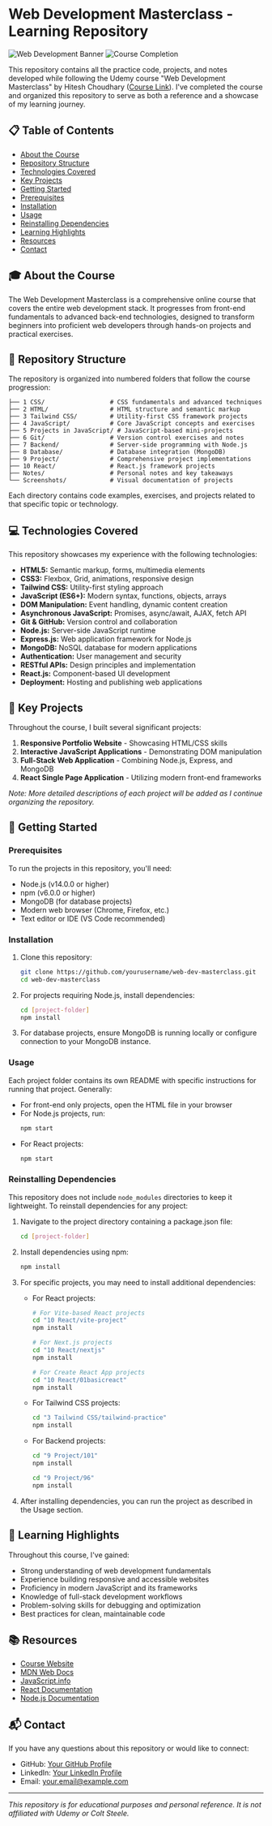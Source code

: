 # Web Development Masterclass - Learning Repository

![Web Development Banner](https://img.shields.io/badge/Web-Development-blue)
![Course Completion](https://img.shields.io/badge/Status-Completed-success)

This repository contains all the practice code, projects, and notes developed while following the Udemy course "Web Development Masterclass" by Hitesh Choudhary ([Course Link](https://www.udemy.com/course/web-dev-master/?couponCode=KEEPLEARNING)). I've completed the course and organized this repository to serve as both a reference and a showcase of my learning journey.

## 📋 Table of Contents

- [About the Course](#about-the-course)
- [Repository Structure](#repository-structure)
- [Technologies Covered](#technologies-covered)
- [Key Projects](#key-projects)
- [Getting Started](#getting-started)
- [Prerequisites](#prerequisites)
- [Installation](#installation)
- [Usage](#usage)
- [Reinstalling Dependencies](#reinstalling-dependencies)
- [Learning Highlights](#learning-highlights)
- [Resources](#resources)
- [Contact](#contact)

## 🎓 About the Course

The Web Development Masterclass is a comprehensive online course that covers the entire web development stack. It progresses from front-end fundamentals to advanced back-end technologies, designed to transform beginners into proficient web developers through hands-on projects and practical exercises.

## 📁 Repository Structure

The repository is organized into numbered folders that follow the course progression:

```
├── 1 CSS/                  # CSS fundamentals and advanced techniques
├── 2 HTML/                 # HTML structure and semantic markup
├── 3 Tailwind CSS/         # Utility-first CSS framework projects
├── 4 JavaScript/           # Core JavaScript concepts and exercises
├── 5 Projects in JavaScript/ # JavaScript-based mini-projects
├── 6 Git/                  # Version control exercises and notes
├── 7 Backend/              # Server-side programming with Node.js
├── 8 Database/             # Database integration (MongoDB)
├── 9 Project/              # Comprehensive project implementations
├── 10 React/               # React.js framework projects
├── Notes/                  # Personal notes and key takeaways
└── Screenshots/            # Visual documentation of projects
```

Each directory contains code examples, exercises, and projects related to that specific topic or technology.

## 💻 Technologies Covered

This repository showcases my experience with the following technologies:

- **HTML5:** Semantic markup, forms, multimedia elements
- **CSS3:** Flexbox, Grid, animations, responsive design
- **Tailwind CSS:** Utility-first styling approach
- **JavaScript (ES6+):** Modern syntax, functions, objects, arrays
- **DOM Manipulation:** Event handling, dynamic content creation
- **Asynchronous JavaScript:** Promises, async/await, AJAX, fetch API
- **Git & GitHub:** Version control and collaboration
- **Node.js:** Server-side JavaScript runtime
- **Express.js:** Web application framework for Node.js
- **MongoDB:** NoSQL database for modern applications
- **Authentication:** User management and security
- **RESTful APIs:** Design principles and implementation
- **React.js:** Component-based UI development
- **Deployment:** Hosting and publishing web applications

## 🚀 Key Projects

Throughout the course, I built several significant projects:

1. **Responsive Portfolio Website** - Showcasing HTML/CSS skills
2. **Interactive JavaScript Applications** - Demonstrating DOM manipulation
3. **Full-Stack Web Application** - Combining Node.js, Express, and MongoDB
4. **React Single Page Application** - Utilizing modern front-end frameworks

_Note: More detailed descriptions of each project will be added as I continue organizing the repository._

## 🏁 Getting Started

### Prerequisites

To run the projects in this repository, you'll need:

- Node.js (v14.0.0 or higher)
- npm (v6.0.0 or higher)
- MongoDB (for database projects)
- Modern web browser (Chrome, Firefox, etc.)
- Text editor or IDE (VS Code recommended)

### Installation

1. Clone this repository:

   ```bash
   git clone https://github.com/yourusername/web-dev-masterclass.git
   cd web-dev-masterclass
   ```

2. For projects requiring Node.js, install dependencies:

   ```bash
   cd [project-folder]
   npm install
   ```

3. For database projects, ensure MongoDB is running locally or configure connection to your MongoDB instance.

### Usage

Each project folder contains its own README with specific instructions for running that project. Generally:

- For front-end only projects, open the HTML file in your browser
- For Node.js projects, run:
  ```bash
  npm start
  ```
- For React projects:
  ```bash
  npm start
  ```

### Reinstalling Dependencies

This repository does not include `node_modules` directories to keep it lightweight. To reinstall dependencies for any project:

1. Navigate to the project directory containing a package.json file:

   ```bash
   cd [project-folder]
   ```

2. Install dependencies using npm:

   ```bash
   npm install
   ```

3. For specific projects, you may need to install additional dependencies:

   - For React projects:

     ```bash
     # For Vite-based React projects
     cd "10 React/vite-project"
     npm install

     # For Next.js projects
     cd "10 React/nextjs"
     npm install

     # For Create React App projects
     cd "10 React/01basicreact"
     npm install
     ```

   - For Tailwind CSS projects:

     ```bash
     cd "3 Tailwind CSS/tailwind-practice"
     npm install
     ```

   - For Backend projects:

     ```bash
     cd "9 Project/101"
     npm install

     cd "9 Project/96"
     npm install
     ```

4. After installing dependencies, you can run the project as described in the Usage section.

## 📝 Learning Highlights

Throughout this course, I've gained:

- Strong understanding of web development fundamentals
- Experience building responsive and accessible websites
- Proficiency in modern JavaScript and its frameworks
- Knowledge of full-stack development workflows
- Problem-solving skills for debugging and optimization
- Best practices for clean, maintainable code

## 📚 Resources

- [Course Website](https://www.udemy.com/course/web-dev-master/)
- [MDN Web Docs](https://developer.mozilla.org/)
- [JavaScript.info](https://javascript.info/)
- [React Documentation](https://reactjs.org/docs/getting-started.html)
- [Node.js Documentation](https://nodejs.org/en/docs/)

## 📬 Contact

If you have any questions about this repository or would like to connect:

- GitHub: [Your GitHub Profile](https://github.com/yourusername)
- LinkedIn: [Your LinkedIn Profile](https://linkedin.com/in/yourprofile)
- Email: your.email@example.com

---

_This repository is for educational purposes and personal reference. It is not affiliated with Udemy or Colt Steele._

